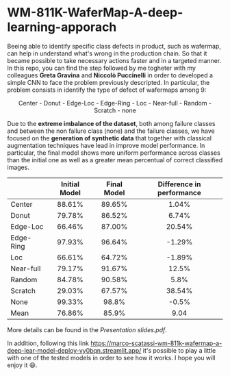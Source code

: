 # WM-811K-WaferMap-A-deep-learning-apporach

Beeing able to identify specific class defects in product, such as wafermap, can help in understand what's wrong in the production chain. So that it became possible
to take necessary actions faster and in a targeted manner. In this repo, you can find the step followed by me togheter with my colleagues **Greta Gravina** and **Niccolò Puccinelli** in order to developed a simple CNN to face the problem previously descripted. In particular, the problem consists in identify the type of defect of wafermaps among 9:

<p align="center"> Center - Donut - Edge-Loc - Edge-Ring - Loc - Near-full - Random - Scratch - none </p>

Due to the **extreme imbalance of the dataset**, both among failure classes and between the non failure class (none) and the failure classes, we have focused on the **generation of synthetic data** that together with classical augmentation techniques have lead in improve model performance. In particular, the final model shows more uniform performance across classes than the initial one as well as a greater mean percentual of correct classified images.


|           | Initial Model | Final Model | Difference in  performance |
|-----------|:-------------:|:-----------:|:--------------------------:|
| Center    |     88.61%    |    89.65%   |            1.04%           |
| Donut     |     79.78%    |    86.52%   |            6.74%           |
| Edge-Loc  |     66.46%    |    87.00%   |           20.54%           |
| Edge-Ring |     97.93%    |    96.64%   |           -1.29%           |
| Loc       |     66.61%    |    64.72%   |           -1.89%           |
| Near-full |     79.17%    |    91.67%   |            12.5%           |
| Random    |     84.78%    |    90.58%   |            5.8%            |
| Scratch   |     29.03%    |    67.57%   |           38.54%           |
| None      |     99.33%    |    98.8%    |            -0.5%           |
| Mean      |     76.86%    |    85.9%    |            9.04            |

More details can be found in the *Presentation slides.pdf*. 

In addition, following this link https://marco-scatassi-wm-811k-wafermap-a-deep-lear-model-deploy-vy0bqn.streamlit.app/ it's possible to play a little with one of the tested models in order to see how it works. I hope you will enjoy it 😄.
